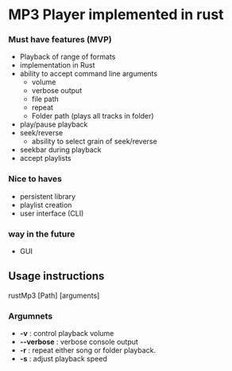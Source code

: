 # MP3 Player implemented in rust

### Must have features (MVP)
- Playback of range of formats
- implementation in Rust
- ability to accept command line arguments
    - volume
    - verbose output
    - file path
    - repeat
    - Folder path (plays all tracks in folder)
- play/pause playback
- seek/reverse
    - absility to select grain of seek/reverse
- seekbar during playback
- accept playlists

### Nice to haves

- persistent library
- playlist creation
- user interface (CLI)

### way in the future

- GUI


## Usage instructions
rustMp3 [Path] [arguments]
### Argumnets
- **-v** : control playback volume
- **--verbose** : verbose console output
- **-r** : repeat either song or folder playback.
- **-s** : adjust playback speed